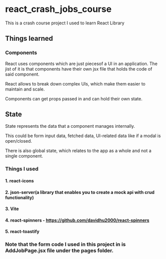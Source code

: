 # react_crash_jobs_course
This is a crash course project I used to learn React Library

## Things learned
### Components
React uses components which are just piecesof a UI in an application. The jist of it is that components have their own jsx file that holds the code of said component.

React allows to break down complex UIs, which make them easier to maintain and scale.

Components can get props passed in and can hold their own state.

## State
State represents the data that a component manages internally.

This could be form input data, fetched data, UI-related data like if a modal is open/closed.

There is also global state, which relates to the app as a whole and not a single component.

### Things I used
#### 1. react-icons
#### 2. json-server(a library that enables you to create a mock api with crud functionality)
#### 3. Vite
#### 4. react-spinners - https://github.com/davidhu2000/react-spinners
#### 5. react-toastify








### Note that the form code I used in this project in is AddJobPage.jsx file under the pages folder.

